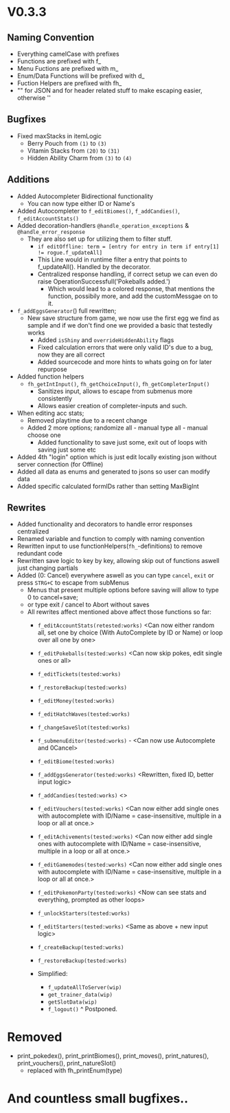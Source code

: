 # V0.3.3

## Naming Convention
- Everything camelCase with prefixes
- Functions are prefixed with f_
- Menu Fuctions are prefixed with m_
- Enum/Data Functions will be prefixed with d_
- Fuction Helpers are prefixed with fh_
- "" for JSON and for header related stuff to make escaping easier, otherwise ''

## Bugfixes
- Fixed maxStacks in itemLogic
  - Berry Pouch from `(1)` to `(3)`
  - Vitamin Stacks from `(20)` to `(31)`
  - Hidden Ability Charm from `(3)` to `(4)`

## Additions
- Added Autocompleter Bidirectional functionality
  - You can now type either ID or Name's
- Added Autocompleter to `f_editBiomes()`, `f_addCandies()`, `f_editAccountStats()`
- Added decoration-handlers `@handle_operation_exceptions` & `@handle_error_response`
  - They are also set up for utilizing them to filter stuff.
    - ```if editOffline: term = [entry for entry in term if entry[1] != rogue.f_updateAll]```
    - This Line would in runtime filter a entry that points to f_updateAll(). Handled by the decorator.
    - Centralized response handling, if correct setup we can even do raise OperationSuccessfull('Pokeballs added.')
      - Which would lead to a colored response, that mentions the function, possibily more, and add the customMessgae on to it.
- `f_addEggsGenerator`() full rewritten;
  - New save structure from game, we now use the first egg we find as sample and if we don't find one we provided a basic that testedly works
    - Added `isShiny` and `overrideHiddenAbility` flags
    - Fixed calculation errors that were only valid ID's due to a bug, now they are all correct
    - Added sourcecode and more hints to whats going on for later repurpose
- Added function helpers
  - `fh_getIntInput()`, `fh_getChoiceInput()`, `fh_getCompleterInput()`
    - Sanitizes input, allows to escape from submenus more consistently
    - Allows easier creation of completer-inputs and such.
- When editing acc stats;
  - Removed playtime due to a recent change
  - Added 2 more options; randomize all - manual type all - manual choose one
    - Added functionality to save just some, exit out of loops with saving just some etc
- Added 4th "login" option which is just edit locally existing json without server connection (for Offline)
- Added all data as enums and generated to jsons so user can modify data
- Added specific calculated formIDs rather than setting MaxBigInt

## Rewrites
- Added functionality and decorators to handle error responses centralized
- Renamed  variable and function to comply with naming convention
- Rewritten input to use functionHelpers(`fh_`-definitions) to remove redundant code
- Rewritten save logic to key by key, allowing skip out of functions aswell just changing partials
- Added (0: Cancel) everywhere aswell as you can type `cancel`, `exit` or press `STRG+C` to escape from subMenus
  - Menus that present multiple options before saving will allow to type 0 to cancel+save;
  - or type exit / cancel to Abort without saves
  - All rewrites affect mentioned above affect those functions so far:
    - `f_editAccountStats(retested:works)` <Can now either random all, set one by choice (With AutoComplete by ID or Name) or loop over all one by one>
    - `f_editPokeballs(tested:works)` <Can now skip pokes, edit single ones or all> <Can now also skip choices>
    - `f_editTickets(tested:works)` <Works now same as pokeballs>
    - `f_restoreBackup(tested:works)` <Can now restore slot backups aswell>
    - `f_editMoney(tested:works)` <Adjusted to new input handlers>
    - `f_editHatchWaves(tested:works)` <Adjusted to new input handlers>
    - `f_changeSaveSlot(tested:works)` <Can now change Slots directly>
    - `f_submenuEditor(tested:works)` - <Can now use Autocomplete and 0Cancel>
    - `f_editBiome(tested:works)` <Can now type ID or Biome for autocomplete = case-insensitive, with autocompleter>
    - `f_addEggsGenerator(tested:works)` <Rewritten, fixed ID, better input logic>
    - `f_addCandies(tested:works)` <>
    - `f_editVouchers(tested:works)` <Can now either add single ones with autocomplete with ID/Name = case-insensitive, multiple in a loop or all at once.>
    - `f_editAchivements(tested:works)` <Can now either add single ones with autocomplete with ID/Name = case-insensitive, multiple in a loop or all at once.>
    - `f_editGamemodes(tested:works)` <Can now either add single ones with autocomplete with ID/Name = case-insensitive, multiple in a loop or all at once.>
    - `f_editPokemonParty(tested:works)`  <Now can see stats and everything, prompted as other loops>
    - `f_unlockStarters(tested:works)` <Now assigning perfect calculated IDs for all forms>
    - `f_editStarters(tested:works)`  <Same as above + new input logic>
    - `f_createBackup(tested:works)` <now creates backups for slots aswell>
    - `f_restoreBackup(tested:works)` <Should automatically recognize slot backups too>

    - Simplified:
      - `f_updateAllToServer(wip)`
      - `get_trainer_data(wip)`
      - `getSlotData(wip)`
      - `f_logout()`
      ^ Postponed.


# Removed
- print_pokedex(), print_printBiomes(), print_moves(), print_natures(), print_vouchers(), print_natureSlot()
  - replaced with fh_printEnum(type)

# And countless small bugfixes..